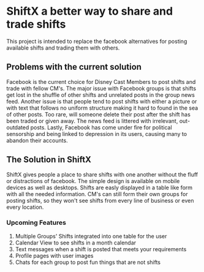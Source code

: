 # ShiftX a better way to share and trade shifts

This project is intended to replace the facebook alternatives for posting available shifts and trading them with others.

## Problems with the current solution

Facebook is the current choice for Disney Cast Members to post shifts and trade with fellow CM's. The major issue with Facebook groups is that shifts get lost in the shuffle of other shifts and unrelated posts in the group news feed. Another issue is that people tend to post shifts with either a picture or with text that follows no uniform structure making it hard to found in the sea of other posts. Too rare, will someone delete their post after the shift has been traded or given away. The news feed is littered with irrelevant, out-outdated posts. Lastly, Facebook has come under fire for political sensorship and being linked to depression in its users, causing many to abandon their accounts.

## The Solution in ShiftX

ShiftX gives people a place to share shifts with one another without the fluff or distractions of facebook. The simple design is available on mobile devices as well as desktops. Shifts are easly displayed in a table like form with all the needed information. CM's can still form their own groups for posting shifts, so they won't see shifts from every line of business or even every location.

### Upcoming Features
1. Multiple Groups' Shifts integrated into one table for the user
2. Calendar View to see shifts in a month calendar
3. Text messages when a shift is posted that meets your requirements
4. Profile pages with user images
5. Chats for each group to post fun things that are not shifts
